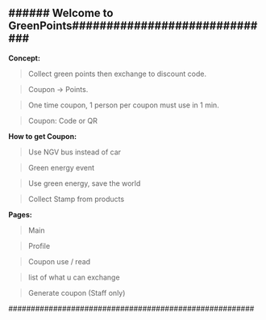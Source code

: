 ## ###### Welcome to GreenPoints############################## 

**Concept:**
  >Collect green points then exchange to discount code.
  
  >Coupon -> Points.
  
  >One time coupon, 1 person per coupon must use in 1 min.
  
  >Coupon: Code or QR

**How to get Coupon:**
>Use NGV bus instead of car

>Green energy event

>Use green energy, save the world

>Collect Stamp from products


**Pages:**
>Main

>Profile

>Coupon use / read

>list of what u can exchange

>Generate coupon (Staff only)


#######################################################


